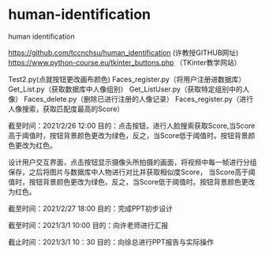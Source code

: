 # human-identification
human identification


https://github.com/tccnchsu/human_identification
(许教授GITHUB网址)
https://www.python-course.eu/tkinter_buttons.php
（TKinter教学网站）


Test2.py(点就按钮更改画布颜色)
Faces_register.py（将用户注册进数据库）
Get_List.py（获取数据库中人像组别）
Get_ListUser.py（获取特定组别中的人像）
Faces_delete.py（删除已进行注册的人像记录）
Faces_register.py（进行人像搜索，获取匹配度最高的Score）

截至时间：2021/2/26 12:00
目的：点击按钮，进行人脸搜索获取Score,当Score高于阈值时，按钮背景颜色更改为绿色，反之，当Score低于阈值时。按钮背景颜色更改为红色。

设计用户交互界面，点击按钮显示摄像头所拍摄的画面，将视频中每一帧进行分组保存，之后将图片与数据库中人物进行对比并获取相似度Score，
当Score高于阈值时，按钮背景颜色更改为绿色，反之，当Score低于阈值时。按钮背景颜色更改为红色。

截至时间：2021/2/27 18:00
目的：完成PPT初步设计

截至时间：2021/3/1 10:00
目的：向许老师进行汇报

截止时间：2021/3/1 10：30
目的：向徐总进行PPT报告与实际操作
